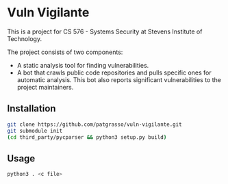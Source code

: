 # Vuln Vigilante

This is a project for CS 576 - Systems Security at Stevens Institute of
Technology.

The project consists of two components:
- A static analysis tool for finding vulnerabilities.
- A bot that crawls public code repositories and pulls specific ones for
  automatic analysis. This bot also reports significant vulnerabilities to the
  project maintainers.

## Installation

```sh
git clone https://github.com/patgrasso/vuln-vigilante.git
git submodule init
(cd third_party/pycparser && python3 setup.py build)
```

## Usage

```sh
python3 . <c file>
```
